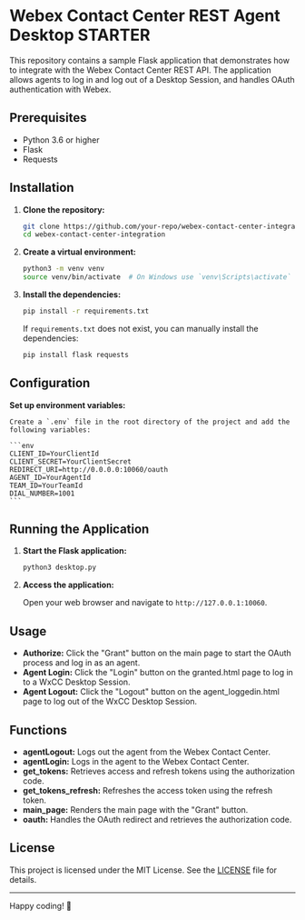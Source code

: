 # Webex Contact Center REST Agent Desktop STARTER

This repository contains a sample Flask application that demonstrates how to integrate with the Webex Contact Center REST API. The application allows agents to log in and log out of a Desktop Session, and handles OAuth authentication with Webex.

## Prerequisites

- Python 3.6 or higher
- Flask
- Requests

## Installation

1. **Clone the repository:**

    ```sh
    git clone https://github.com/your-repo/webex-contact-center-integration.git
    cd webex-contact-center-integration
    ```

2. **Create a virtual environment:**

    ```sh
    python3 -m venv venv
    source venv/bin/activate  # On Windows use `venv\Scripts\activate`
    ```

3. **Install the dependencies:**

    ```sh
    pip install -r requirements.txt
    ```

    If `requirements.txt` does not exist, you can manually install the dependencies:

    ```sh
    pip install flask requests
    ```

## Configuration

**Set up environment variables:**

    Create a `.env` file in the root directory of the project and add the following variables:

    ```env
    CLIENT_ID=YourClientId
    CLIENT_SECRET=YourClientSecret
    REDIRECT_URI=http://0.0.0.0:10060/oauth
    AGENT_ID=YourAgentId
    TEAM_ID=YourTeamId
    DIAL_NUMBER=1001
    ```

## Running the Application

1. **Start the Flask application:**

    ```sh
    python3 desktop.py
    ```

2. **Access the application:**

    Open your web browser and navigate to `http://127.0.0.1:10060`.

## Usage

- **Authorize:** Click the "Grant" button on the main page to start the OAuth process and log in as an agent.
- **Agent Login:** Click the "Login" button on the granted.html page to log in to a WxCC Desktop Session.
- **Agent Logout:** Click the "Logout" button on the agent_loggedin.html page to log out of the WxCC Desktop Session.

## Functions

- **agentLogout:** Logs out the agent from the Webex Contact Center.
- **agentLogin:** Logs in the agent to the Webex Contact Center.
- **get_tokens:** Retrieves access and refresh tokens using the authorization code.
- **get_tokens_refresh:** Refreshes the access token using the refresh token.
- **main_page:** Renders the main page with the "Grant" button.
- **oauth:** Handles the OAuth redirect and retrieves the authorization code.

## License

This project is licensed under the MIT License. See the [LICENSE](LICENSE) file for details.

---

Happy coding! 🚀